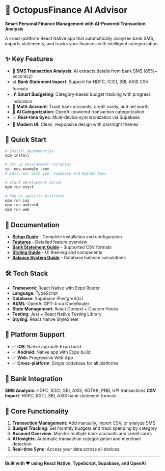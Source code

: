 # 🐙 OctopusFinance AI Advisor

**Smart Personal Finance Management with AI-Powered Transaction Analysis**

A cross-platform React Native app that automatically analyzes bank SMS, imports statements, and tracks your finances with intelligent categorization.

## ✨ Key Features

- 📱 **SMS Transaction Analysis**: AI extracts details from bank SMS (85%+ accuracy)
- 📊 **Bank Statement Import**: Support for HDFC, ICICI, SBI, AXIS CSV formats
- 💰 **Smart Budgeting**: Category-based budget tracking with progress indicators
- 🏦 **Multi-Account**: Track bank accounts, credit cards, and net worth
- 🤖 **AI Categorization**: OpenAI-powered transaction categorization
- 📈 **Real-time Sync**: Multi-device synchronization via Supabase
- 🎨 **Modern UI**: Clean, responsive design with dark/light themes

## 🚀 Quick Start

```bash
# Install dependencies
npm install

# Set up environment variables
cp .env.example .env
# Edit .env with your Supabase and OpenAI keys

# Start development server
npm run start

# Run on specific platforms
npm run ios
npm run android
npm run web
```

## 📖 Documentation

- **[Setup Guide](SETUP.md)** - Complete installation and configuration
- **[Features](FEATURES.md)** - Detailed feature overview
- **[Bank Statement Guide](BANK_STATEMENT_FORMATS_GUIDE.md)** - Supported CSV formats
- **[Styling Guide](STYLING_GUIDE.md)** - UI theming and components
- **[Balance System Guide](BALANCE_SYSTEM_MASTER_GUIDE.md)** - Database balance calculations

## 🛠️ Tech Stack

- **Framework**: React Native with Expo Router
- **Language**: TypeScript
- **Database**: Supabase (PostgreSQL)
- **AI/ML**: OpenAI GPT-4 via OpenRouter
- **State Management**: React Context + Custom Hooks
- **Testing**: Jest + React Native Testing Library
- **Styling**: React Native StyleSheet

## 📱 Platform Support

- ✅ **iOS**: Native app with Expo build
- ✅ **Android**: Native app with Expo build
- ✅ **Web**: Progressive Web App
- ✅ **Cross-platform**: Single codebase for all platforms

## 🏦 Bank Integration

**SMS Analysis**: HDFC, ICICI, SBI, AXIS, KOTAK, PNB, UPI transactions
**CSV Import**: HDFC, ICICI, SBI, AXIS bank statement formats

## 🎯 Core Functionality

1. **Transaction Management**: Add manually, import CSV, or analyze SMS
2. **Budget Tracking**: Set monthly budgets and track spending by category
3. **Account Overview**: Monitor multiple bank accounts and credit cards
4. **AI Insights**: Automatic transaction categorization and merchant detection
5. **Real-time Sync**: Access your data across all devices

---

**Built with ❤️ using React Native, TypeScript, Supabase, and OpenAI**
